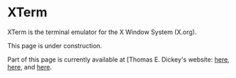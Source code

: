 # XTerm

XTerm is the terminal emulator for the X Window System (X.org).

This page is under construction.

Part of this page is currently available at [Thomas E. Dickey's website: [here](
https://invisible-island.net/xterm/xterm.faq.html#what_is_it), [here](https://invisible-island.net/xterm/xterm.faq.html#what_is_vt220), and [here](https://invisible-island.net/xterm/#synopsis).
